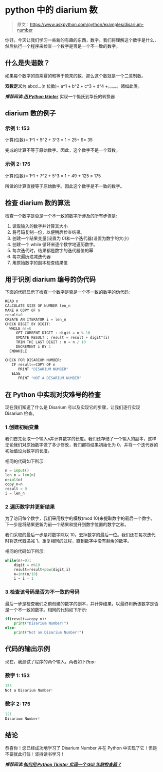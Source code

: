 # python 中的 diarium 数

> 原文：<https://www.askpython.com/python/examples/disarium-number>

你好。今天让我们学习一些新的有趣的东西，数字。我们将理解这个数字是什么，然后执行一个程序来检查一个数字是否是一个不一致的数字。

## 什么是失谐数？

如果每个数字的自乘幂的和等于原来的数，那么这个数就是一个二进制数。

**双数定义**为:abcd…(n 位数)= a^1 + b^2 + c^3 + d^4 +。。。。。诸如此类。

***推荐阅读:[用 Python tkinter](https://www.askpython.com/python-modules/tkinter/celsius-to-fahrenheit-converter)*** 实现一个摄氏到华氏的转换器

## diarium 数的例子

### 示例 1: 153

计算(位数)= 1^1 + 5^2 + 3^3 = 1 + 25+ 9= 35

完成的计算不等于原始数字。因此，这个数字不是一个双数。

### 示例 2: 175

计算(位数)= 1^1 + 7^2 + 5^3 = 1 + 49 + 125 = 175

所做的计算直接等于原始数字。因此这个数字是不一致的数字。

## 检查 diarium 数的算法

检查一个数字是否是一个不一致的数字所涉及的所有步骤是:

1.  读取输入的数字并计算其大小
2.  将号码复制一份，以便稍后检查结果。
3.  创建一个结果变量(设置为 0)和一个迭代器(设置为数字的大小)
4.  创建一个 while 循环来逐个数字地遍历数字。
5.  每次迭代时，结果都是数字的迭代器值的幂
6.  每次遍历递减迭代器
7.  用原始数字的副本检查结果值

## 用于识别 diarium 编号的伪代码

下面的代码显示了检查一个数字是否是一个不一致的数字的伪代码:

```py
READ n
CALCULATE SIZE OF NUMBER len_n
MAKE A COPY OF n
result=0
CREATE AN ITERATOR i = len_n
CHECK DIGIT BY DIGIT:
  WHILE n!=0
     GET CURRENT DIGIT : digit = n % 10
     UPDATE RESULT : result = result + digit^(i)
     TRIM THE LAST DIGIT : n = n / 10
     DECREMENT i BY 1
  ENDWHILE

CHECK FOR DISARIUM NUMBER:
   IF result==COPY OF n
      PRINT "DISARIUM NUMBER"
   ELSE
      PRINT "NOT A DISARIUM NUMBER"

```

## 在 Python 中实现对灾难号的检查

现在我们知道了什么是 Disarium 号以及实现它的步骤，让我们逐行实现 Disarium 检查。

### 1.创建初始变量

我们首先获取一个输入`n`并计算数字的长度。我们还存储了一个输入的副本，这样无论我们对原始数字做了多少修改，我们都将结果初始化为 0，并将一个迭代器的初始值设为数字的长度。

相同的代码如下所示:

```py
n = input()
len_n = len(n)
n=int(n)
copy_n=n
result = 0
i = len_n

```

### 2.遍历数字并更新结果

为了访问每个数字，我们采用数字的模数(mod 10)来提取数字的最后一个数字。下一步是将结果更新为前一个结果和提升到数字位置的数字之和。

我们采取的最后一步是将数字除以 10，去掉数字的最后一位。我们还在每次迭代时将迭代器递减 1。重复相同的过程，直到数字中没有剩余的数字。

相同的代码如下所示:

```py
while(n!=0):
    digit = n%10
    result=result+pow(digit,i)
    n=int(n/10)
    i = i - 1

```

### 3.检查该号码是否为不一致的号码

最后一步是检查我们之前创建的数字的副本，并计算结果，以最终判断该数字是否是一个不一致的数字。相同的代码如下所示:

```py
if(result==copy_n):
    print("Disarium Number!")
else:
    print("Not an Disarium Number!")

```

## 代码的输出示例

现在，我测试了程序的两个输入。两者如下所示:

### 数字 1: 153

```py
153
Not a Disarium Number!

```

### 数字 2: 175

```py
121
Disarium Number!

```

## 结论

恭喜你！您已经成功地学习了 Disarium Number 并在 Python 中实现了它！但是不要就此打住！坚持读书学习！

***推荐阅读:[如何用 Python Tkinter 实现一个 GUI 年龄检查器？](https://www.askpython.com/python-modules/tkinter/age-calculator)***